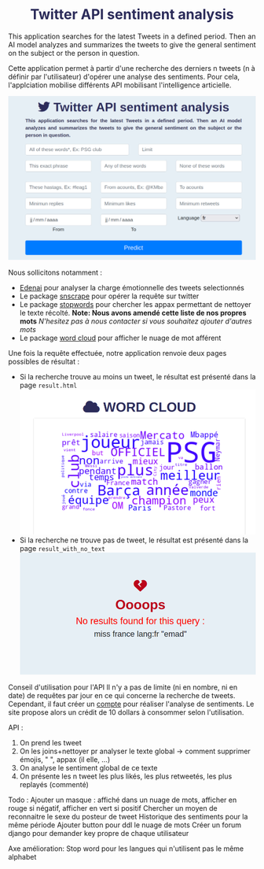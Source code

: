 <H1 style="color:rgb(44, 44, 90)", align = "center">
Twitter API sentiment analysis
</H1>

<p align="justify">
This application searches for the latest Tweets in a defined period. Then an AI model analyzes and summarizes the tweets to give the general sentiment on the subject or the person in question.

Cette application permet à partir d'une recherche des derniers n tweets (n à définir par l'utilisateur) d'opérer une analyse des sentiments. Pour cela, l'applciation mobilise différents API mobilisant l'intelligence articielle. 

![accueil](./ressources/apercu_accueil.png)


Nous sollicitons notamment :
- [Edenai](https://www.edenai.co/post/top-10-sentiment-analysis-apis) pour analyser la charge émotionnelle des tweets selectionnés
- Le package [snscrape](https://github.com/JustAnotherArchivist/snscrape) pour opérer la requête sur twitter
- Le package [stopwords](https://pypi.org/project/stop-words/) pour chercher les appax permettant de nettoyer le texte récolté. **Note: Nous avons amendé cette liste de nos propres mots** _N'hesitez pas à nous contacter si vous souhaitez ajouter d'autres mots_
- Le package [word cloud](https://pypi.org/project/wordcloud/) pour afficher le nuage de mot afférent

Une fois la requête effectuée, notre application renvoie deux pages possibles de résultat :
- Si la recherche trouve au moins un tweet, le résultat est présenté dans la page `result.html`
![result_page](./ressources/result_page.png)
- Si la recherche ne trouve pas de tweet, le résultat est présenté dans la page `result_with_no_text`
![result_with_no_text_page](./ressources/result_with_no_text_page.png)

Conseil d'utilisation pour l'API
Il n'y a pas de limite (ni en nombre, ni en date) de requêtes par jour en ce qui concerne la recherche de tweets. Cependant, il faut créer un [compte](https://app.edenai.run/user/register?referral=best-sentiment-analysis-apis) pour réaliser l'analyse de sentiments. Le site propose alors un crédit de 10 dollars à consommer selon l'utilisation.

API : 

1. On prend les tweet
2. On les joins+nettoyer pr analyser le texte global -> comment supprimer émojis, " ", appax (il elle, ...)
3. On analyse le sentiment global de ce texte
4. On présente les n tweet les plus likés, les plus retweetés, les plus replayés (commenté)

Todo :
Ajouter un masque : affiché dans un nuage de mots, afficher en rouge si négatif, afficher en vert si positif
Chercher un moyen de reconnaitre le sexe du posteur de tweet
Historique des sentiments pour la même période
Ajouter button pour ddl le nuage de mots
Créer un forum django pour demander key propre de chaque utilisateur

Axe amélioration:
Stop word pour les langues qui n'utilisent pas le même alphabet
</p>